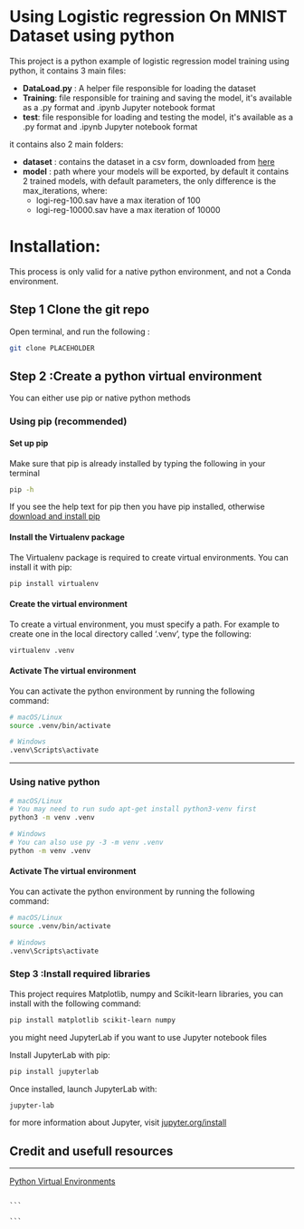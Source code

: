 # Using Logistic regression On MNIST Dataset using python

This project is a python example of logistic regression model training using python,
it contains 3 main files:

- **DataLoad.py** : A helper file responsible for loading the dataset
- **Training**: file responsible for training and saving the model, it's available as a .py format and .ipynb Jupyter notebook format
- **test**: file responsible for loading and testing the model, it's available as a .py format and .ipynb Jupyter notebook format

it contains also 2 main folders:

- **dataset** : contains the dataset in a csv form, downloaded from [here](https://www.kaggle.com/datasets/oddrationale/mnist-in-csv?resource=download)
- **model** : path where your models will be exported, by default it contains 2 trained models, with default parameters, the only difference is the max_iterations, where:
  - logi-reg-100.sav have a max iteration of 100
  - logi-reg-10000.sav have a max iteration of 10000

# Installation:

This process is only valid for a native python environment, and not a Conda environment.

## Step 1 Clone the git repo

Open terminal, and run the following :

```bash
git clone PLACEHOLDER
```

## Step 2 :Create a python virtual environment

You can either use pip or native python methods

### Using pip (recommended)

#### **Set up pip**

Make sure that pip is already installed by typing the following in your terminal

```bash
pip -h
```

If you see the help text for pip then you have pip installed, otherwise [download and install pip](https://pip.pypa.io/en/latest/installing/)

#### **Install the Virtualenv package**

The Virtualenv package is required to create virtual environments. You can install it with pip:

```bash
pip install virtualenv
```

#### **Create the virtual environment**

To create a virtual environment, you must specify a path. For example to create one in the local directory called ‘.venv’, type the following:

```bash
virtualenv .venv
```

#### **Activate The virtual environment**

You can activate the python environment by running the following command:

```bash
# macOS/Linux
source .venv/bin/activate

# Windows
.venv\Scripts\activate
```

---

### **Using native python**

```bash
# macOS/Linux
# You may need to run sudo apt-get install python3-venv first
python3 -m venv .venv

# Windows
# You can also use py -3 -m venv .venv
python -m venv .venv
```

#### **Activate The virtual environment**

You can activate the python environment by running the following command:

```bash
# macOS/Linux
source .venv/bin/activate

# Windows
.venv\Scripts\activate
```

### Step 3 :Install required libraries

This project requires Matplotlib, numpy and Scikit-learn libraries, you can install with the following command:

```bash
pip install matplotlib scikit-learn numpy
```

you might need JupyterLab if you want to use Jupyter notebook files

Install JupyterLab with pip:

```bash
pip install jupyterlab
```

Once installed, launch JupyterLab with:

```bash
jupyter-lab
```

for more information about Jupyter, visit [jupyter.org/install](https://jupyter.org/install)

## Credit and usefull resources

---

[Python Virtual Environments](https://uoa-eresearch.github.io/eresearch-cookbook/recipe/2014/11/26/python-virtual-env/)

````

```

```
````
